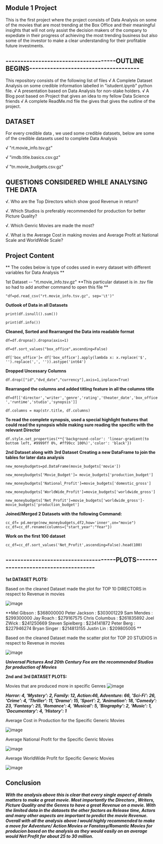 ## Module 1 Project
This is the first project where the project consists of Data Analysis on some of the movies that are most trending at the Box Office and their meaningful insights that will not only assist the decision makers of the company to expediate in their progress of achieving the most trending business but also some of the investor to make a clear understanding for their profitable future investments.


## -------------------------------------OUTLINE BEGINS------------------------------------- 


This repository consists of the following list of files
√ A Complete Dataset Analysis on some credible information labelled in "istudent.ipynb" python file.
√ A presentation based on Data Analysis for non-stake holders.
√ A Blog post based on Project that gives an idea to my fellow Data Science friends
√ A complete ReadMe.md file the gives that gives the outline of the project.


## DATASET

For every credible data , we used some credible datasets, below are some of the credible datasets used to complete Data Analysis

√ "rt.movie_info.tsv.gz"

√ "imdb.title.basics.csv.gz"

√ "tn.movie_budgets.csv.gz"


## QUESTIONS CONSIDERED WHILE ANALYSING THE DATA

√. Who are the Top Directors which show good Revenue in return?

√. Which Studios is preferably recommended for production for better Picture Quality?

√. Which Genric Movies are made the most?

√. What is the Average Cost in making movies and Average Profit at National Scale and WorldWide Scale?


## Project Content

** The codes below is type of codes used in every dataset with different variables for Data Analysis **

1st Dataset -- "rt.movie_info.tsv.gz"
**This particular dataset is in .tsv file so had to add another command to open this file **

```"df=pd.read_csv("rt.movie_info.tsv.gz", sep='\t')"```

**Outlook of Data in all Datasets**

```print(df.isnull().sum())```

```print(df.info())```

**Cleaned, Sorted and Rearranged the Data into readable format**

```df=df.dropna().dropna(axis=1)```

```df=df.sort_values("box_office",ascending=False)```

```df['box_office']= df['box_office'].apply(lambda x: x.replace('$', '').replace(',', '')).astype('int64')```

**Dropped Uncessary Columns**

```df.drop(["id","dvd_date","currency"],axis=1,inplace=True)```


**Rearranged the columns and added titling feature in all the columns title**

```df=df[['director','writer','genre','rating','theater_date','box_office','runtime','studio','synopsis']]```

```df.columns = map(str.title, df.columns)```

**To read the complete synopsis, used a special highlight features that could read the synopsis while making sure reading the specific with the relevant Director**

```df.style.set_properties(**{'background-color': 'linear-gradient(to bottom left, #9999ff 0%, #ff99cc 100%)','color': 'black'}) ```
                           
**2nd Dataset along with 3rd Dataset**
**Creating a new DataFrame to join the tables for later data analysis**

```new_moneybudgets=pd.DataFrame(movie_budgets['movie'])```

```new_moneybudgets['Movie_Budget']= movie_budgets['production_budget']```

```new_moneybudgets['National_Profit']=movie_budgets['domestic_gross']```

```new_moneybudgets['WorldWide_Profit']=movie_budgets['worldwide_gross']```

```new_moneybudgets['Net_Profit']=movie_budgets['worldwide_gross']-movie_budgets['production_budget']```


**Joined/Merged 2 Datasets with the following Command:**

```cc_df= pd.merge(new_moneybudgets,df2,how='inner',on="movie")```
```cc_df=cc_df.rename(columns={"start_year":"Year"})```

**Work on the first 100 dataset**

```cc_df=cc_df.sort_values('Net_Profit',ascending=False).head(100)```

## -------------------------------------PLOTS------------------------------------- 

**1st DATASET PLOTS:**
                           
Based on the cleaned Dataset made the plot for TOP 10 DIRECTORS in respect to Revenue in movies


![image](https://user-images.githubusercontent.com/47164862/77980338-a8da6000-72cc-11ea-9433-b4ea32e3e7df.png)

**Mel Gibson : $368000000                     Peter Jackson : $303001229
Sam Mendes : $299300000                       Jay Roach : $279167575
Chris Columbus : $261835892                   Joel ZWick : $241250669
Steven Spielberg : $234141872                 Peter Berg : $227946274
Bryan Singer : $214813155                     Justin Lin : $209805005  **


Based on the cleaned Dataset made the scatter plot for TOP 20 STUDIOS in respect to Revenue in movies

![image](https://user-images.githubusercontent.com/47164862/77980944-45513200-72ce-11ea-8d14-4d0914650452.png)

**_Universal Pictures And 20th Century Fox are the recommended Studios for production of Movies_**


**2nd and 3rd DATASET PLOTS:**

Movies that are produced more in specific Genres
![image](https://user-images.githubusercontent.com/47164862/77981812-76cafd00-72d0-11ea-9c85-2fb4819fcf9b.png)

**_Horror: 4, 'Mystery': 2,
Family: 12, Action:46, Adventure: 66, 
'Sci-Fi': 26, 'Crime': 4, 
'Thriller': 11, 'Drama': 15, 
'Sport': 2, 'Animation': 18, 
'Comedy': 23, 'Fantasy': 25, 
'Romance': 4, 'Musical': 5, 
'Biography': 2, 'Music': 1, 
'Documentary': 4, 'History': 1_**

Average Cost in Production for the Specific Generic Movies


![image](https://user-images.githubusercontent.com/47164862/77982290-9878b400-72d1-11ea-9fb0-a2fc693ef1ee.png)


Average National Profit for the Specific Genric Movies


![image](https://user-images.githubusercontent.com/47164862/77982353-c52ccb80-72d1-11ea-8e0f-728217364b76.png)


Average WorldWide Profit for Specific Generic Movies


![image](https://user-images.githubusercontent.com/47164862/77982494-150b9280-72d2-11ea-83e5-d8808023a238.png)



## Conclusion
**_With the analysis above this is clear that every single aspect of details matters to make a great movie. Most importantly the Directors , Writers, Picture Quality and the Genres to have a great Revenue on a movie. With the limited data in the datasets the other factors as Release time, Actors and many other aspects are important to predict the movie Revenue. Overall with all the analysis above I would highly recommended to make a move for Adventure/ Action Movies or Fanstasy/Romantic Movies for producion based on the analysis as they would easily on an average would Net Profit for about 25 to 30 million._**
